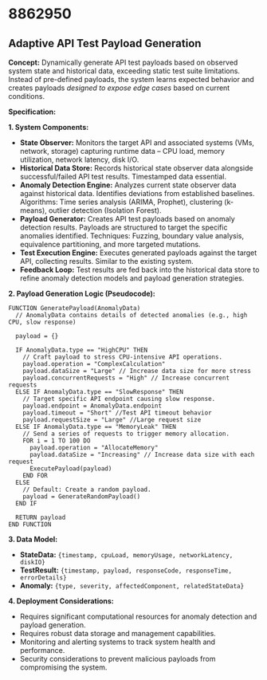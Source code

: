 # 8862950

## Adaptive API Test Payload Generation

**Concept:** Dynamically generate API test payloads based on observed system state and historical data, exceeding static test suite limitations. Instead of pre-defined payloads, the system learns expected behavior and creates payloads *designed to expose edge cases* based on current conditions.

**Specification:**

**1. System Components:**

*   **State Observer:** Monitors the target API and associated systems (VMs, network, storage) capturing runtime data – CPU load, memory utilization, network latency, disk I/O.
*   **Historical Data Store:** Records historical state observer data alongside successful/failed API test results. Timestamped data essential.
*   **Anomaly Detection Engine:**  Analyzes current state observer data against historical data.  Identifies deviations from established baselines.  Algorithms:  Time series analysis (ARIMA, Prophet), clustering (k-means), outlier detection (Isolation Forest).
*   **Payload Generator:** Creates API test payloads based on anomaly detection results.  Payloads are structured to target the specific anomalies identified.  Techniques: Fuzzing, boundary value analysis, equivalence partitioning, and more targeted mutations.
*   **Test Execution Engine:**  Executes generated payloads against the target API, collecting results.  Similar to the existing system.
*   **Feedback Loop:**  Test results are fed back into the historical data store to refine anomaly detection models and payload generation strategies.

**2.  Payload Generation Logic (Pseudocode):**

```
FUNCTION GeneratePayload(AnomalyData)
  // AnomalyData contains details of detected anomalies (e.g., high CPU, slow response)

  payload = {}

  IF AnomalyData.type == "HighCPU" THEN
    // Craft payload to stress CPU-intensive API operations.
    payload.operation = "ComplexCalculation"
    payload.dataSize = "Large" // Increase data size for more stress
    payload.concurrentRequests = "High" // Increase concurrent requests
  ELSE IF AnomalyData.type == "SlowResponse" THEN
    // Target specific API endpoint causing slow response.
    payload.endpoint = AnomalyData.endpoint
    payload.timeout = "Short" //Test API timeout behavior
    payload.requestSize = "Large" //Large request size
  ELSE IF AnomalyData.type == "MemoryLeak" THEN
    // Send a series of requests to trigger memory allocation.
    FOR i = 1 TO 100 DO
      payload.operation = "AllocateMemory"
      payload.dataSize = "Increasing" // Increase data size with each request
      ExecutePayload(payload)
    END FOR
  ELSE
    // Default: Create a random payload.
    payload = GenerateRandomPayload()
  END IF

  RETURN payload
END FUNCTION
```

**3. Data Model:**

*   **StateData:** `{timestamp, cpuLoad, memoryUsage, networkLatency, diskIO}`
*   **TestResult:** `{timestamp, payload, responseCode, responseTime, errorDetails}`
*   **Anomaly:** `{type, severity, affectedComponent, relatedStateData}`

**4. Deployment Considerations:**

*   Requires significant computational resources for anomaly detection and payload generation.
*   Requires robust data storage and management capabilities.
*   Monitoring and alerting systems to track system health and performance.
*   Security considerations to prevent malicious payloads from compromising the system.